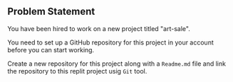 Problem Statement
-------------------------

You have been hired to work on a new project titled "art-sale". 

You need to set up a GitHub repository for this project in your account before you can start working. 

Create a new repository for this project along with a `Readme.md` file and link the repository to this replit project usig `Git` tool.